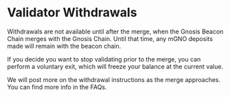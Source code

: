 # Validator Withdrawals

Withdrawals are not available until after the merge, when the Gnosis Beacon Chain merges with the Gnosis Chain. Until that time, any mGNO deposits made will remain with the beacon chain.

If you decide you want to stop validating prior to the merge, you can perform a voluntary exit, which will freeze your balance at the current value.&#x20;

We will post more on the withdrawal instructions as the merge approaches. You can find more info in the FAQs.
